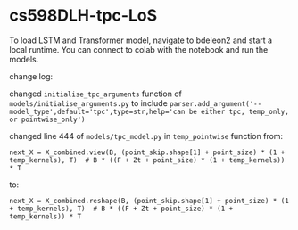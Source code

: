 # cs598DLH-tpc-LoS

To load LSTM and Transformer model, navigate to bdeleon2 and start a local runtime. You can connect to colab with the notebook and run the models.

change log:

changed `initialise_tpc_arguments` function of `models/initialise_arguments.py` to include `parser.add_argument('--model_type',default='tpc',type=str,help='can be either tpc, temp_only, or pointwise_only')`


changed line 444 of `models/tpc_model.py` in `temp_pointwise` function from:

`next_X = X_combined.view(B, (point_skip.shape[1] + point_size) * (1 + temp_kernels), T)  # B * ((F + Zt + point_size) * (1 + temp_kernels)) * T`

to:

`next_X = X_combined.reshape(B, (point_skip.shape[1] + point_size) * (1 + temp_kernels), T)  # B * ((F + Zt + point_size) * (1 + temp_kernels)) * T`
